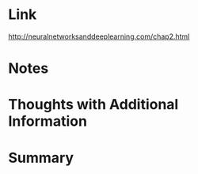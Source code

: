 Link
===============
<p>

http://neuralnetworksanddeeplearning.com/chap2.html


</p>


Notes
===============





Thoughts with Additional Information
===============






Summary
===============
